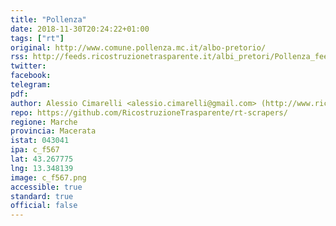 ```yaml
---
title: "Pollenza"
date: 2018-11-30T20:24:22+01:00
tags: ["rt"]
original: http://www.comune.pollenza.mc.it/albo-pretorio/
rss: http://feeds.ricostruzionetrasparente.it/albi_pretori/Pollenza_feed.xml
twitter: 
facebook: 
telegram: 
pdf: 
author: Alessio Cimarelli <alessio.cimarelli@gmail.com> (http://www.ricostruzionetrasparente.it)
repo: https://github.com/RicostruzioneTrasparente/rt-scrapers/
regione: Marche
provincia: Macerata
istat: 043041
ipa: c_f567
lat: 43.267775
lng: 13.348139
image: c_f567.png
accessible: true
standard: true
official: false
---
```

